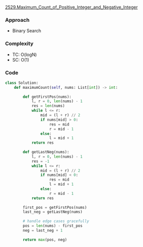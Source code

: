 [2529.Maximum_Count_of_Positive_Integer_and_Negative_Integer](https://leetcode.com/problems/maximum-count-of-positive-integer-and-negative-integer/)
### Approach
- Binary Search
### Complexity
- TC: O(logN)
- SC: O(1)
### Code
```python
class Solution:
    def maximumCount(self, nums: List[int]) -> int:
        
        def getFirstPos(nums):
            l, r = 0, len(nums) - 1
            res = len(nums)
            while l <= r:
                mid = (l + r) // 2
                if nums[mid] > 0:
                    res = mid
                    r = mid - 1
                else:
                    l = mid + 1
            return res
        
        def getLastNeg(nums):
            l, r = 0, len(nums) - 1
            res = -1
            while l <= r:
                mid = (l + r) // 2
                if nums[mid] < 0:
                    res = mid
                    l = mid + 1
                else:
                    r = mid - 1
            return res
        
        first_pos = getFirstPos(nums)
        last_neg = getLastNeg(nums)
        
        # handle edge cases gracefully
        pos = len(nums) - first_pos
        neg = last_neg + 1
        
        return max(pos, neg)
```

